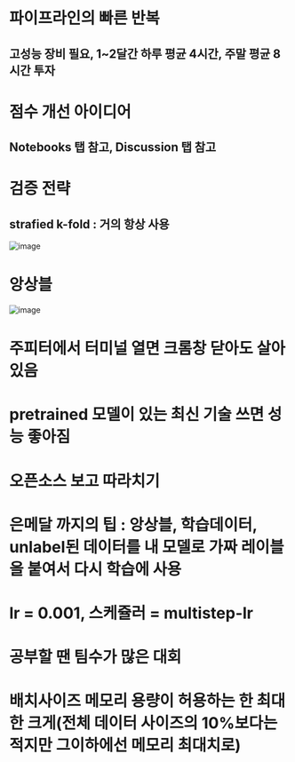 # 파이프라인의 빠른 반복
## 고성능 장비 필요, 1~2달간 하루 평균 4시간, 주말 평균 8시간 투자
# 점수 개선 아이디어
## Notebooks 탭 참고, Discussion 탭 참고
# 검증 전략
## strafied k-fold : 거의 항상 사용
![image](https://user-images.githubusercontent.com/43736669/109921714-a6b02b00-7cff-11eb-9b09-5074975aa3f9.png)
# 앙상블
![image](https://user-images.githubusercontent.com/43736669/109921781-bc255500-7cff-11eb-9d9a-64f2aa38fd0e.png)
# 주피터에서 터미널 열면 크롬창 닫아도 살아있음

# pretrained 모델이 있는 최신 기술 쓰면 성능 좋아짐
# 오픈소스 보고 따라치기
# 은메달 까지의 팁 : 앙상블, 학습데이터, unlabel된 데이터를 내 모델로 가짜 레이블을 붙여서 다시 학습에 사용
# lr = 0.001, 스케쥴러 = multistep-lr
# 공부할 땐 팀수가 많은 대회
# 배치사이즈 메모리 용량이 허용하는 한 최대한 크게(전체 데이터 사이즈의 10%보다는 적지만 그이하에선 메모리 최대치로)
